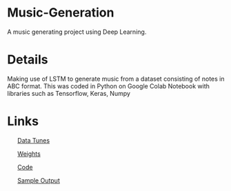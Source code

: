 # Music-Generation
A music generating project using Deep Learning.
<p>
<h1>Details</h1>
Making use of LSTM to generate music from a dataset consisting of notes in ABC format. This was coded in Python on Google Colab Notebook with libraries such as Tensorflow, Keras, Numpy
<h1>Links</h1>
<list>
<ul><a href="https://github.com/Mrinal-Shankar/Music-Generation/blob/master/Data_Tunes.txt"> Data Tunes </a></ul>
<ul><a href="https://github.com/Mrinal-Shankar/Music-Generation/blob/master/weights.hdf5"> Weights </a></ul>
<ul><a href="https://github.com/Mrinal-Shankar/Music-Generation/blob/master/Music_Generation.ipynb"> Code </a></ul>
<ul><a href="https://github.com/Mrinal-Shankar/Music-Generation/blob/master/Music Output.mid"> Sample Output </a></ul>
<list>
